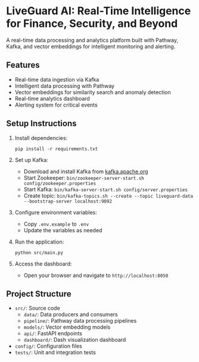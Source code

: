 # LiveGuard AI: Real-Time Intelligence for Finance, Security, and Beyond

A real-time data processing and analytics platform built with Pathway, Kafka, and vector embeddings for intelligent monitoring and alerting.

## Features

- Real-time data ingestion via Kafka
- Intelligent data processing with Pathway
- Vector embeddings for similarity search and anomaly detection
- Real-time analytics dashboard
- Alerting system for critical events

## Setup Instructions

1. Install dependencies:
   ```
   pip install -r requirements.txt
   ```

2. Set up Kafka:
   - Download and install Kafka from [kafka.apache.org](https://kafka.apache.org/downloads)
   - Start Zookeeper: `bin/zookeeper-server-start.sh config/zookeeper.properties`
   - Start Kafka: `bin/kafka-server-start.sh config/server.properties`
   - Create topic: `bin/kafka-topics.sh --create --topic liveguard-data --bootstrap-server localhost:9092`

3. Configure environment variables:
   - Copy `.env.example` to `.env`
   - Update the variables as needed

4. Run the application:
   ```
   python src/main.py
   ```

5. Access the dashboard:
   - Open your browser and navigate to `http://localhost:8050`

## Project Structure

- `src/`: Source code
  - `data/`: Data producers and consumers
  - `pipeline/`: Pathway data processing pipelines
  - `models/`: Vector embedding models
  - `api/`: FastAPI endpoints
  - `dashboard/`: Dash visualization dashboard
- `config/`: Configuration files
- `tests/`: Unit and integration tests